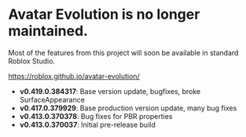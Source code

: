 # Avatar Evolution is no longer maintained.

Most of the features from this project will soon be available in standard Roblox Studio.

https://roblox.github.io/avatar-evolution/

- **v0.419.0.384317**: Base version update, bugfixes, broke SurfaceAppearance
- **v0.417.0.379929**: Base production version update, many bug fixes
- **v0.413.0.370378**: Bug fixes for PBR properties
- **v0.413.0.370037**: Initial pre-release build
